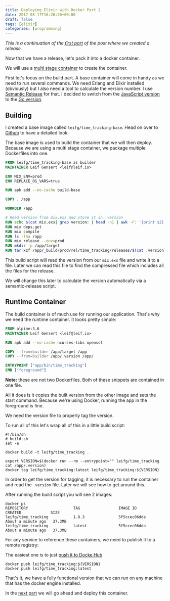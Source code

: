 ```yaml
---
title: Deploying Elixir with Docker Part 2
date: 2017-08-17T16:20:26+00:00
draft: false
tags: [elixir]
categories: [programming]
---
```


*This is a continuation of the [first part](__GHOST_URL__/deploying-elixir-projects-with-docker-and-distillery/) of the post where we created a release.*

Now that we have a release, let's pack it into a docker container.

We will use a [multi stage container](https://docs.docker.com/engine/userguide/eng-image/multistage-build/) to create the container.

First let's focus on the build part. A base container will come in handy as we need to run several commands. We need Erlang and Elixir installed (obviously) but I also need a tool to calculate the version number. I use [Semantic Release](https://github.com/semantic-release) for that. I decided to switch from the [JavaScript version](https://github.com/semantic-release/semantic-release) to the [Go version](https://github.com/semantic-release/go-semantic-release).

## Building

I created a base image called `leifg/time_tracking-base`. Head on over to [Github](https://github.com/leifg/time_tracking-base/blob/master/Dockerfile) to have a detailed look.

The base image is used to build the container that we will then deploy. Because we are using a multi stage container, we package multiple Dockerfiles into one.

```dockerfile
FROM leifg/time_tracking-base as builder
MAINTAINER Leif Gensert <leif@leif.io>

ENV MIX_ENV=prod
ENV REPLACE_OS_VARS=true

RUN apk add --no-cache build-base

COPY . /app

WORKDIR /app

# Read version from mix.exs and store it in .version
RUN echo $(cat mix.exs| grep version: | head -n1 | awk -F: '{print $2}' | sed 's/[\",]//g' | tr -d '[[:space:]]') > .version
RUN mix deps.get
RUN mix compile
RUN ls -lha /app
RUN mix release --env=prod
RUN mkdir -p /app/target
RUN tar xzf /app/_build/prod/rel/time_tracking/releases/$(cat .version)/time_tracking.tar.gz -C /app/target/
```


This build script will read the version from our `mix.exs` file and write it to a file. Later we can read this file to find the compressed file which includes all the files for the release.

We will change this later to calculate the version automatically via a semantic-release script.

## Runtime Container

The build container is of much use for running our application. That's why we need the runtime container. It looks pretty simple:

```dockerfile
FROM alpine:3.6
MAINTAINER Leif Gensert <leif@leif.io>

RUN apk add --no-cache ncurses-libs openssl

COPY --from=builder /app/target /app
COPY --from=builder /app/.version /app/

ENTRYPOINT ["app/bin/time_tracking"]
CMD ["foreground"]
```


**Note:** these are not two Dockerfiles. Both of these snippets are contained in one file.

All it does is it copies the built version from the other image and sets the start command. Because we're using Docker, running the app in the foreground is fine.

We need the version file to properly tag the version.

To run all of this let's wrap all of this in a little build script:

```shell
#!/bin/sh
# build.sh
set -e

docker build -t leifg/time_tracking .

export VERSION=$(docker run --rm --entrypoint="" leifg/time_tracking cat /app/.version)
docker tag leifg/time_tracking:latest leifg/time_tracking:${VERSION}
```

In order to get the version for tagging, it is necessary to run the container and read the `.version` file. Later we will see how to get around this.

After running the build script you will see 2 images:

```shell
docker ps
REPOSITORY                    TAG                 IMAGE ID            CREATED             SIZE
leifg/time_tracking           1.8.3               5f5ccec06dda        About a minute ago   37.3MB
leifg/time_tracking           latest              5f5ccec06dda        About a minute ago   37.3MB
```


For any service to reference these containers, we need to publish it to a remote registry:

The easiest one is to just [push it to Docke Hub](https://docs.docker.com/docker-cloud/builds/push-images/)

```shell
docker push leifg/time_tracking:${VERSION}
docker push leifg/time_tracking:latest
```


That's it, we have a fully functional version that we can run on any machine that has the docker engine installed.

In the [next part](__GHOST_URL__/deploying-elixir-with-docker-part-3/) we will go ahead and deploy this container.
